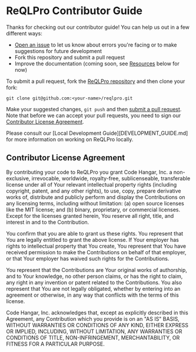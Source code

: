 # ReQLPro Contributor Guide

Thanks for checking out our contributor guide! You can help us out in a few different ways:

- [Open an issue][1] to let us know about errors you're facing or to make suggestions for future development
- Fork this repository and submit a pull request
- Improve the <a>documentation</a> (coming soon, see [Resources](#resources) below for now)



To submit a pull request, fork the [ReQLPro repository][3] and then clone your fork:

```git clone git@github.com:<your-name>/reqlpro.git```


Make your suggested changes, `git push` and then [submit a pull request][4]. Note that before we can accept your pull
 requests, you need to sign our [Contributor License Agreement](#contributor-license-agreement).

Please consult our [Local Development Guide][DEVELOPMENT_GUIDE.md] for more information on working on ReQLPro locally.



## Contributor License Agreement

By contributing your code to ReQLPro you grant Code Hangar, Inc. a non-exclusive, irrevocable, worldwide, royalty-free, sublicenseable, transferable license under all of Your relevant intellectual property rights (including copyright, patent, and any other rights), to use, copy, prepare derivative works of, distribute and publicly perform and display the Contributions on any licensing terms, including without limitation: (a) open source licenses like the MIT license; and (b) binary, proprietary, or commercial licenses. Except for the licenses granted herein, You reserve all right, title, and interest in and to the Contribution.

You confirm that you are able to grant us these rights. You represent that You are legally entitled to grant the above license. If Your employer has rights to intellectual property that You create, You represent that You have received permission to make the Contributions on behalf of that employer, or that Your employer has waived such rights for the Contributions.

You represent that the Contributions are Your original works of authorship, and to Your knowledge, no other person claims, or has the right to claim, any right in any invention or patent related to the Contributions. You also represent that You are not legally obligated, whether by entering into an agreement or otherwise, in any way that conflicts with the terms of this license.

Code Hangar, Inc. acknowledges that, except as explicitly described in this Agreement, any Contribution which you provide is on an "AS IS" BASIS, WITHOUT WARRANTIES OR CONDITIONS OF ANY KIND, EITHER EXPRESS OR IMPLIED, INCLUDING, WITHOUT LIMITATION, ANY WARRANTIES OR CONDITIONS OF TITLE, NON-INFRINGEMENT, MERCHANTABILITY, OR FITNESS FOR A PARTICULAR PURPOSE.


[1]: https://github.com/codehangar/reqlpro/issues
[3]: https://github.com/codehangar/reqlpro/
[4]: https://github.com/codehangar/reqlpro/pulls
